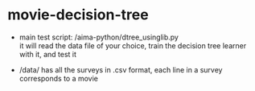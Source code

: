 movie-decision-tree
===================

* main test script: /aima-python/dtree_usinglib.py <br />
  it will read the data file of your choice, train the decision tree learner with it, and test it

* /data/ has all the surveys in .csv format, each line in a survey corresponds to a movie
